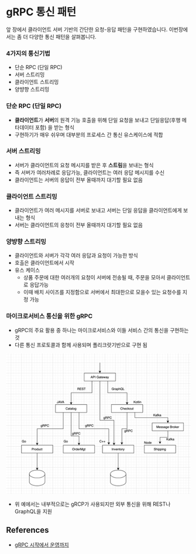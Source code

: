 # gRPC 통신 패턴

앞 장에서 클라이언트 서버 기반의 간단한 요청-응답 패턴을 구현하였습니다. 이번장에서는 좀 더 다양한 통신 패턴을 살펴봅니다.

### 4가지의 통신기법
* 단순 RPC (단일 RPC)
* 서버 스트리밍
* 클라이언트 스트리밍
* 양뱡향 스트리밍


### 단순 RPC (단일 RPC)
* **클라이언트**가 **서버**의 원격 기능 호출을 위해 단일 요청을 보내고 단일응답(후행 메타데이터 포함) 을 받는 형식
* 구현하기가 매우 쉬우며 대부분의 프로세스 간 통신 유스케이스에 적합

### 서버 스트리밍
* 서버가 클라이언트의 요청 메시지를 받은 후 **스트림**을 보내는 형식
* 즉 서버가 여러차례로 응답가능, 클라이언트는 여러 응답 메시지를 수신
* 클라이언트는 서버의 응답이 전부 올때까지 대기할 필요 없음

### 클라이언트 스트리밍
* 클라이언트가 여러 메시지를 서버로 보내고 서버는 단일 응답을 클라이언트에게 보내는 형식
* 서버는 클라이언트의 응청이 전부 올때까지 대기할 필요 없음

### 양뱡향 스트리밍
* 클라이언트와 서버가 각각 여러 응답과 요청이 가능한 방식
* 호출은 클라이언트에서 시작
* 유스 케이스
  * 상품 주문에 대한 여러개의 요청이 서버에 전송될 때, 주문을 모아서 클라이언트로 응답가능
  * 이때 배치 사이즈를 지정함으로 서버에서 최대한으로 모을수 있는 요청수를 지정 가능 

### 마이크로서비스 통신을 위한 gRPC
* gRPC의 주요 활용 중 하나는 마이크로서비스와 이들 서비스 간의 통신을 구현하는 것
* 다른 통신 프로토콜과 함께 사용되며 폴리크랏기반으로 구현 됨

![](./images/03-microservice.png)

* 위 예에서는 내부적으로는 gRCP가 사용되지만 외부 통신을 위해 REST나 GraphQL을 지원
 

## References
* [gRPC 시작에서 운영까지](http://www.kyobobook.co.kr/product/detailViewKor.laf?ejkGb=KOR&mallGb=KOR&barcode=9791161754635&orderClick=LAG&Kc=)